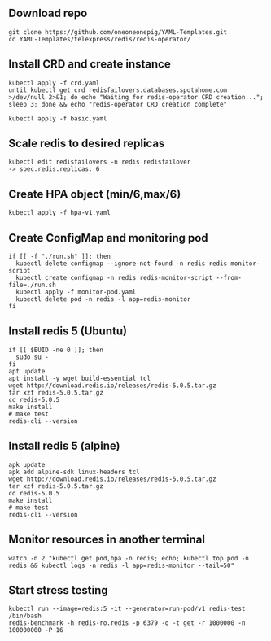 ## Download repo

```
git clone https://github.com/oneoneonepig/YAML-Templates.git
cd YAML-Templates/telexpress/redis/redis-operator/
```

## Install CRD and create instance

```
kubectl apply -f crd.yaml
until kubectl get crd redisfailovers.databases.spotahome.com >/dev/null 2>&1; do echo "Waiting for redis-operator CRD creation..."; sleep 3; done && echo "redis-operator CRD creation complete"

kubectl apply -f basic.yaml
```

## Scale redis to desired replicas

```
kubectl edit redisfailovers -n redis redisfailover
-> spec.redis.replicas: 6
```

## Create HPA object (min/6,max/6)

```
kubectl apply -f hpa-v1.yaml
```

## Create ConfigMap and monitoring pod

```
if [[ -f "./run.sh" ]]; then
  kubectl delete configmap --ignore-not-found -n redis redis-monitor-script 
  kubectl create configmap -n redis redis-monitor-script --from-file=./run.sh
  kubectl apply -f monitor-pod.yaml
  kubectl delete pod -n redis -l app=redis-monitor
fi
```

## Install redis 5 (Ubuntu)

```
if [[ $EUID -ne 0 ]]; then
  sudo su -
fi
apt update
apt install -y wget build-essential tcl
wget http://download.redis.io/releases/redis-5.0.5.tar.gz
tar xzf redis-5.0.5.tar.gz
cd redis-5.0.5
make install
# make test
redis-cli --version
```

## Install redis 5 (alpine)

```
apk update
apk add alpine-sdk linux-headers tcl
wget http://download.redis.io/releases/redis-5.0.5.tar.gz
tar xzf redis-5.0.5.tar.gz
cd redis-5.0.5
make install
# make test
redis-cli --version
```

## Monitor resources in another terminal

```
watch -n 2 "kubectl get pod,hpa -n redis; echo; kubectl top pod -n redis && kubectl logs -n redis -l app=redis-monitor --tail=50"
```

## Start stress testing

```
kubectl run --image=redis:5 -it --generator=run-pod/v1 redis-test /bin/bash
redis-benchmark -h redis-ro.redis -p 6379 -q -t get -r 1000000 -n 100000000 -P 16
```
